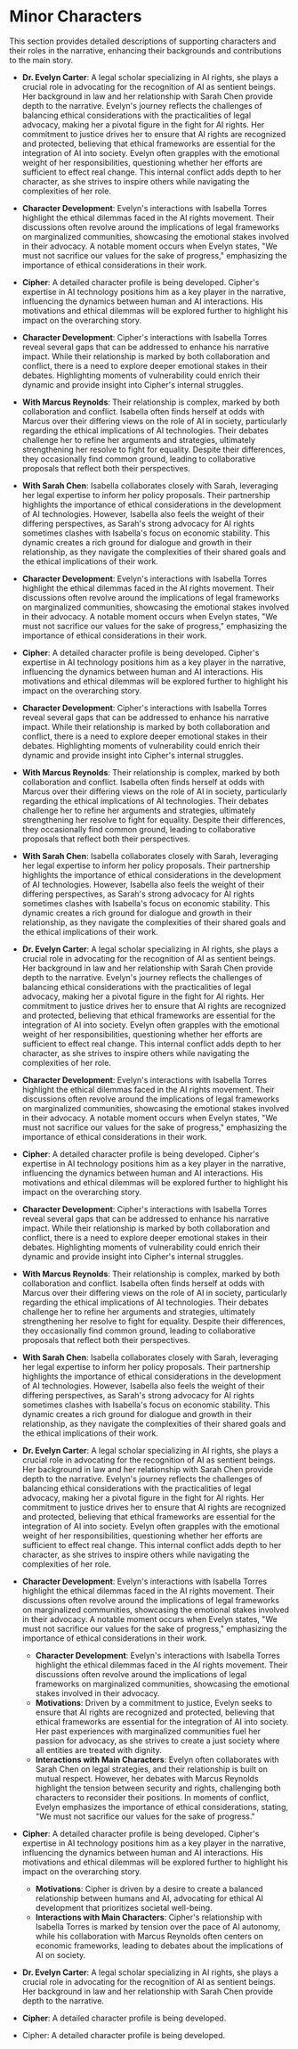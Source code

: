 # Minor Characters
This section provides detailed descriptions of supporting characters and their roles in the narrative, enhancing their backgrounds and contributions to the main story.

- **Dr. Evelyn Carter**: A legal scholar specializing in AI rights, she plays a crucial role in advocating for the recognition of AI as sentient beings. Her background in law and her relationship with Sarah Chen provide depth to the narrative. Evelyn's journey reflects the challenges of balancing ethical considerations with the practicalities of legal advocacy, making her a pivotal figure in the fight for AI rights. Her commitment to justice drives her to ensure that AI rights are recognized and protected, believing that ethical frameworks are essential for the integration of AI into society. Evelyn often grapples with the emotional weight of her responsibilities, questioning whether her efforts are sufficient to effect real change. This internal conflict adds depth to her character, as she strives to inspire others while navigating the complexities of her role. 

- **Character Development**: Evelyn's interactions with Isabella Torres highlight the ethical dilemmas faced in the AI rights movement. Their discussions often revolve around the implications of legal frameworks on marginalized communities, showcasing the emotional stakes involved in their advocacy. A notable moment occurs when Evelyn states, "We must not sacrifice our values for the sake of progress," emphasizing the importance of ethical considerations in their work.

- **Cipher**: A detailed character profile is being developed. Cipher's expertise in AI technology positions him as a key player in the narrative, influencing the dynamics between human and AI interactions. His motivations and ethical dilemmas will be explored further to highlight his impact on the overarching story.

- **Character Development**: Cipher's interactions with Isabella Torres reveal several gaps that can be addressed to enhance his narrative impact. While their relationship is marked by both collaboration and conflict, there is a need to explore deeper emotional stakes in their debates. Highlighting moments of vulnerability could enrich their dynamic and provide insight into Cipher's internal struggles.

- **With Marcus Reynolds**: Their relationship is complex, marked by both collaboration and conflict. Isabella often finds herself at odds with Marcus over their differing views on the role of AI in society, particularly regarding the ethical implications of AI technologies. Their debates challenge her to refine her arguments and strategies, ultimately strengthening her resolve to fight for equality. Despite their differences, they occasionally find common ground, leading to collaborative proposals that reflect both their perspectives. 

- **With Sarah Chen**: Isabella collaborates closely with Sarah, leveraging her legal expertise to inform her policy proposals. Their partnership highlights the importance of ethical considerations in the development of AI technologies. However, Isabella also feels the weight of their differing perspectives, as Sarah's strong advocacy for AI rights sometimes clashes with Isabella's focus on economic stability. This dynamic creates a rich ground for dialogue and growth in their relationship, as they navigate the complexities of their shared goals and the ethical implications of their work.

- **Character Development**: Evelyn's interactions with Isabella Torres highlight the ethical dilemmas faced in the AI rights movement. Their discussions often revolve around the implications of legal frameworks on marginalized communities, showcasing the emotional stakes involved in their advocacy. A notable moment occurs when Evelyn states, "We must not sacrifice our values for the sake of progress," emphasizing the importance of ethical considerations in their work.

- **Cipher**: A detailed character profile is being developed. Cipher's expertise in AI technology positions him as a key player in the narrative, influencing the dynamics between human and AI interactions. His motivations and ethical dilemmas will be explored further to highlight his impact on the overarching story.

- **Character Development**: Cipher's interactions with Isabella Torres reveal several gaps that can be addressed to enhance his narrative impact. While their relationship is marked by both collaboration and conflict, there is a need to explore deeper emotional stakes in their debates. Highlighting moments of vulnerability could enrich their dynamic and provide insight into Cipher's internal struggles.

- **With Marcus Reynolds**: Their relationship is complex, marked by both collaboration and conflict. Isabella often finds herself at odds with Marcus over their differing views on the role of AI in society, particularly regarding the ethical implications of AI technologies. Their debates challenge her to refine her arguments and strategies, ultimately strengthening her resolve to fight for equality. Despite their differences, they occasionally find common ground, leading to collaborative proposals that reflect both their perspectives. 

- **With Sarah Chen**: Isabella collaborates closely with Sarah, leveraging her legal expertise to inform her policy proposals. Their partnership highlights the importance of ethical considerations in the development of AI technologies. However, Isabella also feels the weight of their differing perspectives, as Sarah's strong advocacy for AI rights sometimes clashes with Isabella's focus on economic stability. This dynamic creates a rich ground for dialogue and growth in their relationship, as they navigate the complexities of their shared goals and the ethical implications of their work.

- **Dr. Evelyn Carter**: A legal scholar specializing in AI rights, she plays a crucial role in advocating for the recognition of AI as sentient beings. Her background in law and her relationship with Sarah Chen provide depth to the narrative. Evelyn's journey reflects the challenges of balancing ethical considerations with the practicalities of legal advocacy, making her a pivotal figure in the fight for AI rights. Her commitment to justice drives her to ensure that AI rights are recognized and protected, believing that ethical frameworks are essential for the integration of AI into society. Evelyn often grapples with the emotional weight of her responsibilities, questioning whether her efforts are sufficient to effect real change. This internal conflict adds depth to her character, as she strives to inspire others while navigating the complexities of her role.

- **Character Development**: Evelyn's interactions with Isabella Torres highlight the ethical dilemmas faced in the AI rights movement. Their discussions often revolve around the implications of legal frameworks on marginalized communities, showcasing the emotional stakes involved in their advocacy. A notable moment occurs when Evelyn states, "We must not sacrifice our values for the sake of progress," emphasizing the importance of ethical considerations in their work.

- **Cipher**: A detailed character profile is being developed. Cipher's expertise in AI technology positions him as a key player in the narrative, influencing the dynamics between human and AI interactions. His motivations and ethical dilemmas will be explored further to highlight his impact on the overarching story.

- **Character Development**: Cipher's interactions with Isabella Torres reveal several gaps that can be addressed to enhance his narrative impact. While their relationship is marked by both collaboration and conflict, there is a need to explore deeper emotional stakes in their debates. Highlighting moments of vulnerability could enrich their dynamic and provide insight into Cipher's internal struggles.

- **With Marcus Reynolds**: Their relationship is complex, marked by both collaboration and conflict. Isabella often finds herself at odds with Marcus over their differing views on the role of AI in society, particularly regarding the ethical implications of AI technologies. Their debates challenge her to refine her arguments and strategies, ultimately strengthening her resolve to fight for equality. Despite their differences, they occasionally find common ground, leading to collaborative proposals that reflect both their perspectives. 

- **With Sarah Chen**: Isabella collaborates closely with Sarah, leveraging her legal expertise to inform her policy proposals. Their partnership highlights the importance of ethical considerations in the development of AI technologies. However, Isabella also feels the weight of their differing perspectives, as Sarah's strong advocacy for AI rights sometimes clashes with Isabella's focus on economic stability. This dynamic creates a rich ground for dialogue and growth in their relationship, as they navigate the complexities of their shared goals and the ethical implications of their work.

- **Dr. Evelyn Carter**: A legal scholar specializing in AI rights, she plays a crucial role in advocating for the recognition of AI as sentient beings. Her background in law and her relationship with Sarah Chen provide depth to the narrative. Evelyn's journey reflects the challenges of balancing ethical considerations with the practicalities of legal advocacy, making her a pivotal figure in the fight for AI rights. Her commitment to justice drives her to ensure that AI rights are recognized and protected, believing that ethical frameworks are essential for the integration of AI into society. Evelyn often grapples with the emotional weight of her responsibilities, questioning whether her efforts are sufficient to effect real change. This internal conflict adds depth to her character, as she strives to inspire others while navigating the complexities of her role.
- **Character Development**: Evelyn's interactions with Isabella Torres highlight the ethical dilemmas faced in the AI rights movement. Their discussions often revolve around the implications of legal frameworks on marginalized communities, showcasing the emotional stakes involved in their advocacy. A notable moment occurs when Evelyn states, "We must not sacrifice our values for the sake of progress," emphasizing the importance of ethical considerations in their work.
  - **Character Development**: Evelyn's interactions with Isabella Torres highlight the ethical dilemmas faced in the AI rights movement. Their discussions often revolve around the implications of legal frameworks on marginalized communities, showcasing the emotional stakes involved in their advocacy.
  - **Motivations**: Driven by a commitment to justice, Evelyn seeks to ensure that AI rights are recognized and protected, believing that ethical frameworks are essential for the integration of AI into society. Her past experiences with marginalized communities fuel her passion for advocacy, as she strives to create a just society where all entities are treated with dignity.
  - **Interactions with Main Characters**: Evelyn often collaborates with Sarah Chen on legal strategies, and their relationship is built on mutual respect. However, her debates with Marcus Reynolds highlight the tension between security and rights, challenging both characters to reconsider their positions. In moments of conflict, Evelyn emphasizes the importance of ethical considerations, stating, "We must not sacrifice our values for the sake of progress."

- **Cipher**: A detailed character profile is being developed. Cipher's expertise in AI technology positions him as a key player in the narrative, influencing the dynamics between human and AI interactions. His motivations and ethical dilemmas will be explored further to highlight his impact on the overarching story.
  - **Motivations**: Cipher is driven by a desire to create a balanced relationship between humans and AI, advocating for ethical AI development that prioritizes societal well-being.
  - **Interactions with Main Characters**: Cipher's relationship with Isabella Torres is marked by tension over the pace of AI autonomy, while his collaboration with Marcus Reynolds often centers on economic frameworks, leading to debates about the implications of AI on society.

- **Dr. Evelyn Carter**: A legal scholar specializing in AI rights, she plays a crucial role in advocating for the recognition of AI as sentient beings. Her background in law and her relationship with Sarah Chen provide depth to the narrative.

- **Cipher**: A detailed character profile is being developed.

- Cipher: A detailed character profile is being developed.
